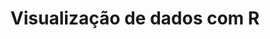 ---
title: "Visualização de dados com R"
desc: |
  Aprenda visualização de dados com R usando o tidyverse nessa trilha 
  da curso-r.
---
